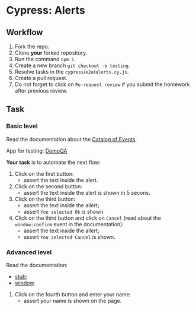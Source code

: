 # Cypress: Alerts

## Workflow

1. Fork the repo.
1. Clone **your** forked repository.
1. Run the command `npm i`.
1. Create a new branch `git checkout -b testing`.
1. Resolve tasks in the `cypress`/`e2e`/`alerts.cy.js`.
1. Create a pull request.
1. Do not forget to click on `Re-request review` if you submit the homework after previous review.

## Task

### Basic level

Read the documentation about the [Catalog of Events](https://docs.cypress.io/api/cypress-api/catalog-of-events).

App for testing: [DemoQA](https://demoqa.com/alerts)

**Your task** is to automate the next flow:

1. Click on the first button:
   - assert the text inside the alert.
1. Click on the second button:
   - assert the text inside the alert is shown in 5 secons.
1. Click on the third button:
   - assert the text inside the allert;
   - assert `You selected Ok` is shown.
1. Click on the third button and click on `Cancel` (read about the `window:confirm` event in the documentation):
   - assert the text inside the allert;
   - assert `You selected Cancel` is shown.

### Advanced level

Read the documentation:

- [stub](https://docs.cypress.io/api/commands/stub);
- [window](https://docs.cypress.io/api/commands/window).

1. Click on the fourth button and enter your name:
   - assert your name is shown on the page.
